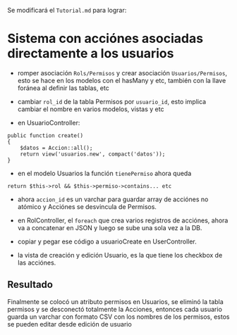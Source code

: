 Se modificará el `Tutorial.md` para lograr:

# Sistema con acciónes asociadas directamente a los usuarios

- romper asociación `Rols/Permisos` y crear asociación `Usuarios/Permisos`, esto se hace en los modelos con el hasMany y etc, también con la llave foránea al definir las tablas, etc

- cambiar `rol_id` de la tabla Permisos por `usuario_id`, esto implica cambiar el nombre en varios modelos, vistas y etc

- en UsuarioController:
```
public function create()
{
    $datos = Accion::all();
    return view('usuarios.new', compact('datos'));
}
```

- en el modelo Usuarios la función `tienePermiso` ahora queda
```
return $this->rol && $this->permiso->contains... etc
```

- ahora `accion_id` es un varchar para guardar array de acciónes no atómico y Acciónes se desvincula de Permisos.

- en RolController, el `foreach` que crea varios registros de acciónes, ahora va a concatenar en JSON y luego se sube una sola vez a la DB.

- copiar y pegar ese código a usuarioCreate en UserController.

- la vista de creación y edición Usuario, es la que tiene los checkbox de las acciónes.

## Resultado

Finalmente se colocó un atributo permisos en Usuarios, se eliminó la tabla permisos y se desconectó totalmente la Acciones, entonces cada usuario guarda un varchar con formato CSV con los nombres de los permisos, estos se pueden editar desde edición de usuario
